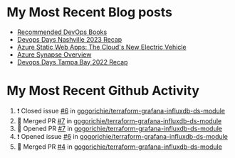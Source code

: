 # My Most Recent Blog posts
<!-- BLOG-POST-LIST:START -->
- [Recommended DevOps Books](https://www.gogorichie.com/blog/recommendeddevopsbooks/)
- [Devops Days Nashville 2023 Recap](https://www.gogorichie.com/blog/devopsdaysnashville2023recap/)
- [Azure Static Web Apps: The Cloud&#39;s New Electric Vehicle](https://www.gogorichie.com/blog/microsoft/azurespringcleaning2023/)
- [Azure Synapse Overview](https://www.gogorichie.com/blog/microsoft/azure-synapse-overview/)
- [Devops Days Tampa Bay 2022 Recap](https://www.gogorichie.com/blog/devopsdaystampabay2022recap/)
<!-- BLOG-POST-LIST:END -->


# My Most Recent Github Activity
<!--START_SECTION:activity-->
1. ❗️ Closed issue [#6](https://github.com/gogorichie/terraform-grafana-influxdb-ds-module/issues/6) in [gogorichie/terraform-grafana-influxdb-ds-module](https://github.com/gogorichie/terraform-grafana-influxdb-ds-module)
2. 🎉 Merged PR [#7](https://github.com/gogorichie/terraform-grafana-influxdb-ds-module/pull/7) in [gogorichie/terraform-grafana-influxdb-ds-module](https://github.com/gogorichie/terraform-grafana-influxdb-ds-module)
3. 💪 Opened PR [#7](https://github.com/gogorichie/terraform-grafana-influxdb-ds-module/pull/7) in [gogorichie/terraform-grafana-influxdb-ds-module](https://github.com/gogorichie/terraform-grafana-influxdb-ds-module)
4. ❗️ Opened issue [#6](https://github.com/gogorichie/terraform-grafana-influxdb-ds-module/issues/6) in [gogorichie/terraform-grafana-influxdb-ds-module](https://github.com/gogorichie/terraform-grafana-influxdb-ds-module)
5. 🎉 Merged PR [#4](https://github.com/gogorichie/terraform-grafana-influxdb-ds-module/pull/4) in [gogorichie/terraform-grafana-influxdb-ds-module](https://github.com/gogorichie/terraform-grafana-influxdb-ds-module)
<!--END_SECTION:activity-->

